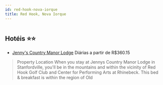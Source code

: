 ```yaml
---
id: red-hook-nova-iorque
title: Red Hook, Nova Iorque
---
```


<center><img src="https://assets.cosmos-data.com/1/016f8ab33a78fa7bd8c496d7d2497cbf/355451.jpg" alt="" /></center>


## Hotéis ⭐️⭐️

-    [Jenny's Country Manor Lodge](https://www.hurb.com/aud/https://www.hurb.com/hoteis/red-hook/jenny-s-country-manor-lodge-JNP-JP193329?cmp=18055) Diárias a partir de R$360.15
   > Property Location When you stay at Jennys Country Manor Lodge in Stanfordville, you&apos;ll be in the mountains and within the vicinity of Red Hook Golf Club and Center for Performing Arts at Rhinebeck. This bed &amp; breakfast is within the region of Old
